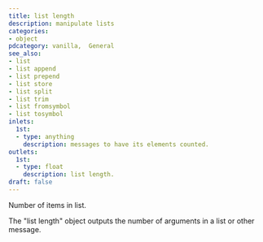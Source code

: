 ```yaml
---
title: list length
description: manipulate lists
categories:
- object
pdcategory: vanilla,  General
see_also:
- list
- list append
- list prepend
- list store
- list split
- list trim
- list fromsymbol
- list tosymbol
inlets:
  1st:
  - type: anything
    description: messages to have its elements counted.
outlets:
  1st:
  - type: float
    description: list length.
draft: false
---
```

Number of items in list.

The "list length" object outputs the number of arguments in a list or other message.
